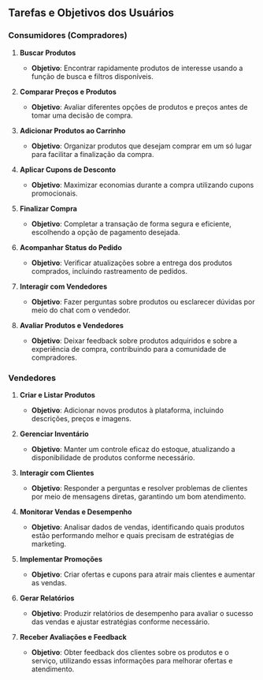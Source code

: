 ## Tarefas e Objetivos dos Usuários

### Consumidores (Compradores)

1. **Buscar Produtos**
   - **Objetivo**: Encontrar rapidamente produtos de interesse usando a função de busca e filtros disponíveis.
  
2. **Comparar Preços e Produtos**
   - **Objetivo**: Avaliar diferentes opções de produtos e preços antes de tomar uma decisão de compra.

3. **Adicionar Produtos ao Carrinho**
   - **Objetivo**: Organizar produtos que desejam comprar em um só lugar para facilitar a finalização da compra.

4. **Aplicar Cupons de Desconto**
   - **Objetivo**: Maximizar economias durante a compra utilizando cupons promocionais.

5. **Finalizar Compra**
   - **Objetivo**: Completar a transação de forma segura e eficiente, escolhendo a opção de pagamento desejada.

6. **Acompanhar Status do Pedido**
   - **Objetivo**: Verificar atualizações sobre a entrega dos produtos comprados, incluindo rastreamento de pedidos.

7. **Interagir com Vendedores**
   - **Objetivo**: Fazer perguntas sobre produtos ou esclarecer dúvidas por meio do chat com o vendedor.

8. **Avaliar Produtos e Vendedores**
   - **Objetivo**: Deixar feedback sobre produtos adquiridos e sobre a experiência de compra, contribuindo para a comunidade de compradores.

### Vendedores

1. **Criar e Listar Produtos**
   - **Objetivo**: Adicionar novos produtos à plataforma, incluindo descrições, preços e imagens.

2. **Gerenciar Inventário**
   - **Objetivo**: Manter um controle eficaz do estoque, atualizando a disponibilidade de produtos conforme necessário.

3. **Interagir com Clientes**
   - **Objetivo**: Responder a perguntas e resolver problemas de clientes por meio de mensagens diretas, garantindo um bom atendimento.

4. **Monitorar Vendas e Desempenho**
   - **Objetivo**: Analisar dados de vendas, identificando quais produtos estão performando melhor e quais precisam de estratégias de marketing.

5. **Implementar Promoções**
   - **Objetivo**: Criar ofertas e cupons para atrair mais clientes e aumentar as vendas.

6. **Gerar Relatórios**
   - **Objetivo**: Produzir relatórios de desempenho para avaliar o sucesso das vendas e ajustar estratégias conforme necessário.

7. **Receber Avaliações e Feedback**
   - **Objetivo**: Obter feedback dos clientes sobre os produtos e o serviço, utilizando essas informações para melhorar ofertas e atendimento.
